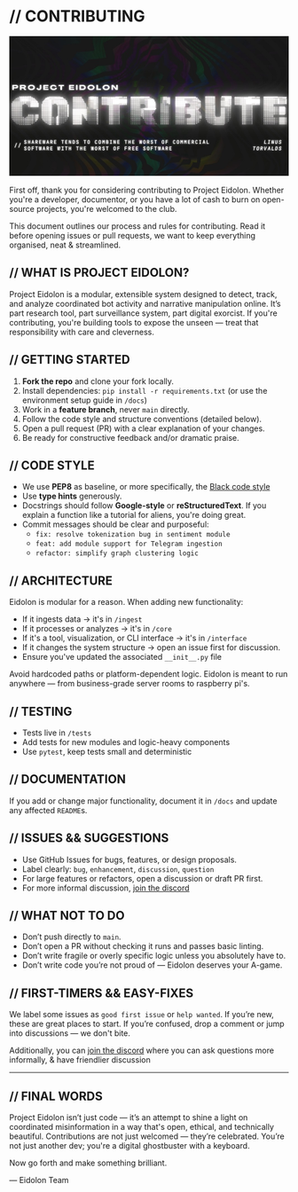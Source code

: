 # // CONTRIBUTING

![Banner](/.github/images/Banner_contributing_2x1.jpg)

First off, thank you for considering contributing to Project Eidolon. Whether you're a developer, documentor, or you have a lot of cash to burn on open-source projects, you're welcomed to the club.

This document outlines our process and rules for contributing. Read it before opening issues or pull requests, we want to keep everything organised, neat & streamlined.

## // WHAT IS PROJECT EIDOLON?

Project Eidolon is a modular, extensible system designed to detect, track, and analyze coordinated bot activity and narrative manipulation online. It’s part research tool, part surveillance system, part digital exorcist. If you're contributing, you're building tools to expose the unseen — treat that responsibility with care and cleverness.

## // GETTING STARTED

1. **Fork the repo** and clone your fork locally.
2. Install dependencies: `pip install -r requirements.txt` (or use the environment setup guide in `/docs`)
3. Work in a **feature branch**, never `main` directly.
4. Follow the code style and structure conventions (detailed below).
5. Open a pull request (PR) with a clear explanation of your changes.
6. Be ready for constructive feedback and/or dramatic praise.

## // CODE STYLE

- We use **PEP8** as baseline, or more specifically, the [Black code style](https://black.readthedocs.io/en/stable/index.html)
- Use **type hints** generously.
- Docstrings should follow **Google-style** or **reStructuredText**. If you explain a function like a tutorial for aliens, you're doing great.
- Commit messages should be clear and purposeful:
  - `fix: resolve tokenization bug in sentiment module`
  - `feat: add module support for Telegram ingestion`
  - `refactor: simplify graph clustering logic`

## // ARCHITECTURE

Eidolon is modular for a reason. When adding new functionality:

- If it ingests data → it's in `/ingest`
- If it processes or analyzes → it's in `/core`
- If it's a tool, visualization, or CLI interface → it's in `/interface`
- If it changes the system structure → open an issue first for discussion.
- Ensure you've updated the associated `__init__.py` file

Avoid hardcoded paths or platform-dependent logic. Eidolon is meant to run anywhere — from business-grade server rooms to raspberry pi's.

## // TESTING

- Tests live in `/tests`
- Add tests for new modules and logic-heavy components
- Use `pytest`, keep tests small and deterministic

## // DOCUMENTATION

If you add or change major functionality, document it in `/docs` and update any affected `README`s.

## // ISSUES && SUGGESTIONS

- Use GitHub Issues for bugs, features, or design proposals.
- Label clearly: `bug`, `enhancement`, `discussion`, `question`
- For large features or refactors, open a discussion or draft PR first.
- For more informal discussion, [join the discord](https://discord.gg/wDcxk4pCs5)

## // WHAT NOT TO DO

- Don’t push directly to `main`.
- Don’t open a PR without checking it runs and passes basic linting.
- Don’t write fragile or overly specific logic unless you absolutely have to.
- Don’t write code you’re not proud of — Eidolon deserves your A-game.

## // FIRST-TIMERS && EASY-FIXES

We label some issues as `good first issue` or `help wanted`. If you’re new, these are great places to start. If you’re confused, drop a comment or jump into discussions — we don't bite.

Additionally, you can [join the discord](https://discord.gg/wDcxk4pCs5) where you can ask questions more informally, & have friendlier discussion

---

## // FINAL WORDS

Project Eidolon isn’t just code — it’s an attempt to shine a light on coordinated misinformation in a way that's open, ethical, and technically beautiful. Contributions are not just welcomed — they’re celebrated. You’re not just another dev; you're a digital ghostbuster with a keyboard.

Now go forth and make something brilliant.

— Eidolon Team

